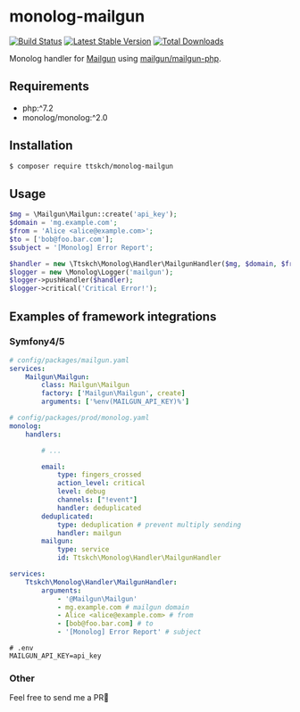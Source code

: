 # monolog-mailgun

[![Build Status](https://travis-ci.org/ttskch/monolog-mailgun.svg?branch=master)](https://travis-ci.org/ttskch/monolog-mailgun)
[![Latest Stable Version](https://poser.pugx.org/ttskch/monolog-mailgun/version)](https://packagist.org/packages/ttskch/monolog-mailgun)
[![Total Downloads](https://poser.pugx.org/ttskch/monolog-mailgun/downloads)](https://packagist.org/packages/ttskch/monolog-mailgun)

Monolog handler for [Mailgun](https://www.mailgun.com/) using [mailgun/mailgun-php](https://github.com/mailgun/mailgun-php).

## Requirements

* php:^7.2
* monolog/monolog:^2.0

## Installation

```bash
$ composer require ttskch/monolog-mailgun
```

## Usage

```php
$mg = \Mailgun\Mailgun::create('api_key');
$domain = 'mg.example.com';
$from = 'Alice <alice@example.com>';
$to = ['bob@foo.bar.com'];
$subject = '[Monolog] Error Report';

$handler = new \Ttskch\Monolog\Handler\MailgunHandler($mg, $domain, $from, $to, $subject);
$logger = new \Monolog\Logger('mailgun');
$logger->pushHandler($handler);
$logger->critical('Critical Error!');
```

## Examples of framework integrations

### Symfony4/5

```yaml
# config/packages/mailgun.yaml
services:
    Mailgun\Mailgun:
        class: Mailgun\Mailgun
        factory: ['Mailgun\Mailgun', create]
        arguments: ['%env(MAILGUN_API_KEY)%']
```

```yaml
# config/packages/prod/monolog.yaml
monolog:
    handlers:

        # ...

        email:
            type: fingers_crossed
            action_level: critical
            level: debug
            channels: ["!event"]
            handler: deduplicated
        deduplicated:
            type: deduplication # prevent multiply sending
            handler: mailgun
        mailgun:
            type: service
            id: Ttskch\Monolog\Handler\MailgunHandler

services:
    Ttskch\Monolog\Handler\MailgunHandler:
        arguments:
            - '@Mailgun\Mailgun'
            - mg.example.com # mailgun domain
            - Alice <alice@example.com> # from
            - [bob@foo.bar.com] # to
            - '[Monolog] Error Report' # subject
```

```
# .env
MAILGUN_API_KEY=api_key
```

### Other

Feel free to send me a PR🙏

